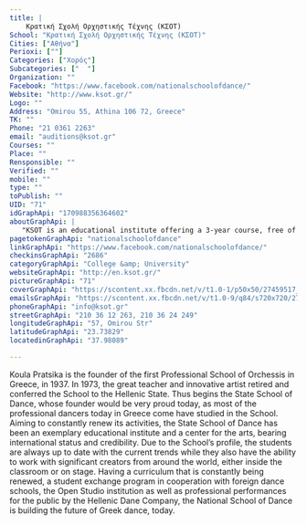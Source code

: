 ```yaml
---
title: |
    Κρατική Σχολή Ορχηστικής Τέχνης (ΚΣΟΤ)
School: "Κρατική Σχολή Ορχηστικής Τέχνης (ΚΣΟΤ)"
Cities: ["Αθήνα"]
Perioxi: [""]
Categories: ["Χορός"]
Subcategories: ["  "]
Organization: ""
Facebook: "https://www.facebook.com/nationalschoolofdance/"
Website: "http://www.ksot.gr/"
Logo: ""
Address: "Omirou 55, Athina 106 72, Greece"
TK: ""
Phone: "21 0361 2263"
email: "auditions@ksot.gr"
Courses: ""
Place: ""
Rensponsible: ""
Verified: ""
mobile: ""
type: ""
toPublish: ""
UID: "71"
idGraphApi: "170988356364602"
aboutGraphApi: | 
   "KSOT is an educational institute offering a 3-year course, free of tuition fees, operating under the supervision of the Ministry of Culture."
pagetokenGraphApi: "nationalschoolofdance"
linkGraphApi: "https://www.facebook.com/nationalschoolofdance/"
checkinsGraphApi: "2686"
categoryGraphApi: "College &amp; University"
websiteGraphApi: "http://en.ksot.gr/"
pictureGraphApi: "71"
coverGraphApi: "https://scontent.xx.fbcdn.net/v/t1.0-1/p50x50/27459517_1336001169863309_3699481455057774248_n.jpg?oh=12ca17fcf3e3844cbfd4641201e02072&amp;oe=5B494AE9"
emailsGraphApi: "https://scontent.xx.fbcdn.net/v/t1.0-9/q84/s720x720/27540232_1336002356529857_90316698827657705_n.jpg?oh=1787b893d678e3f97cd000ba2cf66acc&amp;oe=5B0455AC"
phoneGraphApi: "info@ksot.gr"
streetGraphApi: "210 36 12 263, 210 36 24 249"
longitudeGraphApi: "57, Omirou Str"
latitudeGraphApi: "23.73829"
locatedinGraphApi: "37.98089"

---
```


Koula Pratsika is the founder of the first Professional School of Orchessis in Greece, in 1937. In 1973, the great teacher and innovative artist retired and conferred the School to the Hellenic State. Thus begins the State School of Dance, whose founder would be very proud today, as most of the professional dancers today in Greece come have studied in the School. Aiming to constantly renew its activities, the State School of Dance has been an exemplary educational institute and a center for the arts, bearing international status and credibility. Due to the School’s profile, the students are always up to date with the current trends while they also have the ability to work with significant creators from around the world, either inside the classroom or on stage. Having a curriculum that is constantly being renewed, a student exchange program in cooperation with foreign dance schools, the Open Studio institution as well as professional performances for the public by the Hellenic Dane Company, the National School of Dance is building the future of Greek dance, today.

